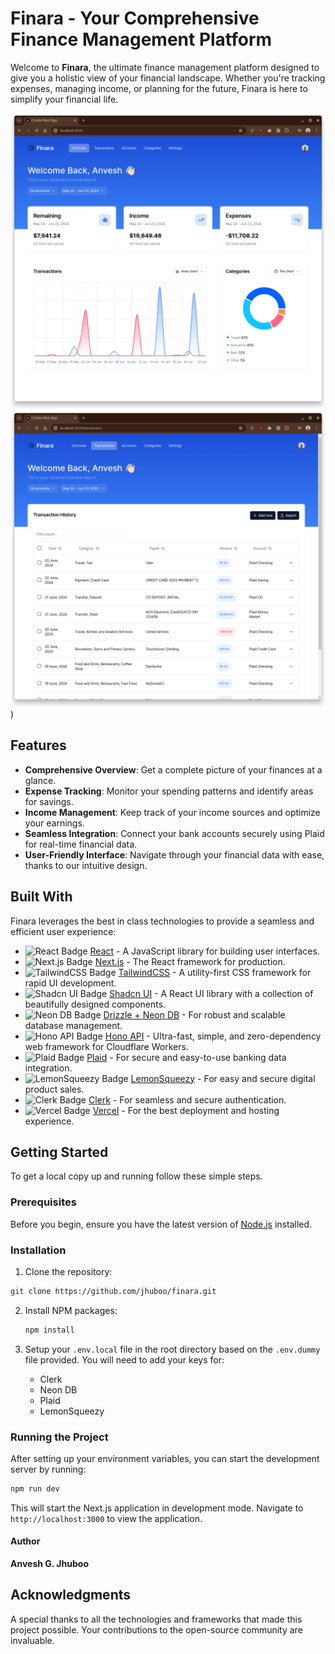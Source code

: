 # Finara - Your Comprehensive Finance Management Platform

Welcome to **Finara**, the ultimate finance management platform designed to give you a holistic view of your financial landscape. Whether you're tracking expenses, managing income, or planning for the future, Finara is here to simplify your financial life.

![Demo-1](https://github.com/jhuboo/finara/blob/main/public/screenshots/demo-1.png)
![Demo-2](https://github.com/jhuboo/finara/blob/main/public/screenshots/demo-2.png))

## Features

- **Comprehensive Overview**: Get a complete picture of your finances at a glance.
- **Expense Tracking**: Monitor your spending patterns and identify areas for savings.
- **Income Management**: Keep track of your income sources and optimize your earnings.
- **Seamless Integration**: Connect your bank accounts securely using Plaid for real-time financial data.
- **User-Friendly Interface**: Navigate through your financial data with ease, thanks to our intuitive design.

## Built With

Finara leverages the best in class technologies to provide a seamless and efficient user experience:

- ![React Badge](https://img.shields.io/badge/React-20232A?style=for-the-badge&logo=react) [React](https://reactjs.org/) - A JavaScript library for building user interfaces.
- ![Next.js Badge](https://img.shields.io/badge/Next.js-000000?style=for-the-badge&logo=next.js) [Next.js](https://nextjs.org/) - The React framework for production.
- ![TailwindCSS Badge](https://img.shields.io/badge/Tailwind_CSS-38B2AC?style=for-the-badge&logo=tailwind-css) [TailwindCSS](https://tailwindcss.com/) - A utility-first CSS framework for rapid UI development.
- ![Shadcn UI Badge](https://img.shields.io/badge/Shadcn_UI-35495E?style=for-the-badge&logo=shadcn) [Shadcn UI](https://shadcn.github.io/ui/) - A React UI library with a collection of beautifully designed components.
- ![Neon DB Badge](https://img.shields.io/badge/Neon_DB-008080?style=for-the-badge&logo=neon) [Drizzle + Neon DB](https://neon.tech/) - For robust and scalable database management.
- ![Hono API Badge](https://img.shields.io/badge/Hono_API-764ABC?style=for-the-badge&logo=hono) [Hono API](https://honojs.dev/) - Ultra-fast, simple, and zero-dependency web framework for Cloudflare Workers.
- ![Plaid Badge](https://img.shields.io/badge/Plaid-008000?style=for-the-badge&logo=plaid) [Plaid](https://plaid.com/) - For secure and easy-to-use banking data integration.
- ![LemonSqueezy Badge](https://img.shields.io/badge/LemonSqueezy-FFD700?style=for-the-badge&logo=lemonsqueezy) [LemonSqueezy](https://lemonsqueezy.com/) - For easy and secure digital product sales.
- ![Clerk Badge](https://img.shields.io/badge/Clerk-FFA07A?style=for-the-badge&logo=clerk) [Clerk](https://clerk.dev/) - For seamless and secure authentication.
- ![Vercel Badge](https://img.shields.io/badge/Vercel-000000?style=for-the-badge&logo=vercel) [Vercel](https://vercel.com/) - For the best deployment and hosting experience.

## Getting Started

To get a local copy up and running follow these simple steps.

### Prerequisites

Before you begin, ensure you have the latest version of [Node.js](https://nodejs.org/) installed.

### Installation

1. Clone the repository:

```sh
git clone https://github.com/jhuboo/finara.git
```

2. Install NPM packages:

   ```sh
   npm install

   ```

3. Setup your `.env.local` file in the root directory based on the `.env.dummy` file provided. You will need to add your keys for:
   - Clerk
   - Neon DB
   - Plaid
   - LemonSqueezy

### Running the Project

After setting up your environment variables, you can start the development server by running:

```sh
npm run dev
```

This will start the Next.js application in development mode. Navigate to `http://localhost:3000` to view the application.

#### Author

**Anvesh G. Jhuboo**

## Acknowledgments

A special thanks to all the technologies and frameworks that made this project possible. Your contributions to the open-source community are invaluable.
